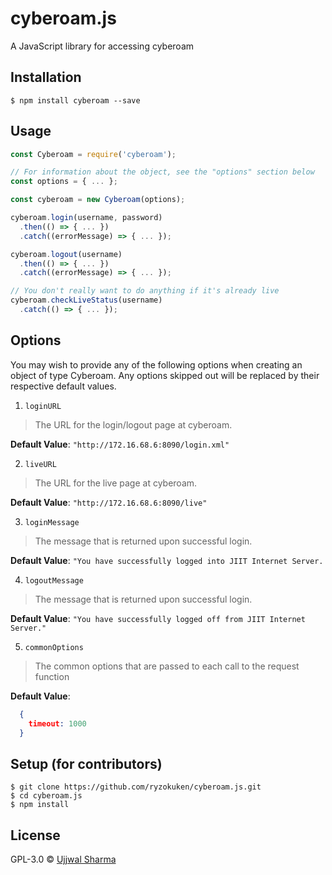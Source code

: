 # cyberoam.js

A JavaScript library for accessing cyberoam

## Installation

```
$ npm install cyberoam --save
```

## Usage

```js
const Cyberoam = require('cyberoam');

// For information about the object, see the "options" section below
const options = { ... };

const cyberoam = new Cyberoam(options);

cyberoam.login(username, password)
  .then(() => { ... })
  .catch((errorMessage) => { ... });

cyberoam.logout(username)
  .then(() => { ... })
  .catch((errorMessage) => { ... });

// You don't really want to do anything if it's already live
cyberoam.checkLiveStatus(username)
  .catch(() => { ... });
```

## Options

You may wish to provide any of the following options when creating an object of type Cyberoam. Any options skipped out will be replaced by their respective default values.

1. `loginURL`

  > The URL for the login/logout page at cyberoam.

  **Default Value**: `"http://172.16.68.6:8090/login.xml"`

2. `liveURL`

  > The URL for the live page at cyberoam.

  **Default Value**: `"http://172.16.68.6:8090/live"`

3. `loginMessage`

  > The message that is returned upon successful login.

  **Default Value**: `"You have successfully logged into JIIT Internet Server.`

4. `logoutMessage`

  > The message that is returned upon successful login.

  **Default Value**: `"You have successfully logged off from JIIT Internet Server."`

5. `commonOptions`

  > The common options that are passed to each call to the request function

  **Default Value**:

  ```json
    {
      timeout: 1000
    }
  ```

## Setup (for contributors)

```
$ git clone https://github.com/ryzokuken/cyberoam.js.git
$ cd cyberoam.js
$ npm install
```

## License

GPL-3.0 © [Ujjwal Sharma](https://ryzokuken.github.io)
